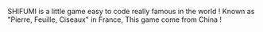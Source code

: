 SHIFUMI is a little game easy to code really famous in the world !
Known as "Pierre, Feuille, Ciseaux" in France, This game come from China !

